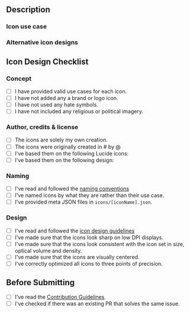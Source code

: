 <!-- Thank you for contributing! -->

<!--
PR Title Guidelines:

Please use the format: <type>(<scope>): <short description>

Example: feat(icons): added `camera` icon

Available types: fix, feat, perf, docs, style, refactor, test, chore, ci, build
Common scopes: icons, docs, studio, site, dev
-->

<!-- Insert `closes #issueNumber` here if merging this PR will resolve an existing issue -->
## Description
<!-- Please insert your description here and provide info about the "what" this PR is contribution -->

### Icon use case <!-- ONLY for new icons, remove this part if not icon PR -->
<!-- What is the purpose of this icon? For each icon added, please insert at least two real life use cases (the more the better). Text like "it's a car icon" is not accepted. -->

### Alternative icon designs <!-- ONLY for new icons, remove this part if not icon PR -->
<!-- If you have any alternative icon designs, please attach them here. -->

## Icon Design Checklist <!-- ONLY for new icons, remove this part if not icon PR -->

### Concept <!-- ONLY for new icons -->
<!-- All of these requirements must be fulfilled. -->
- [ ] I have provided valid use cases for each icon.
- [ ] I have not added any a brand or logo icon.
- [ ] I have not used any hate symbols.
- [ ] I have not included any religious or political imagery.

### Author, credits & license<!-- ONLY for new icons. -->
<!-- Please choose one of the following, and put an "x" next to it. -->
- [ ] The icons are solely my own creation.
- [ ] The icons were originally created in #<issueNumber> by @<githubUser>
- [ ] I've based them on the following Lucide icons: <!-- provide the list of icons -->
- [ ] I've based them on the following design: <!-- provide source URL and license permitting use -->

### Naming <!-- ONLY for new icons -->
<!-- All of these requirements must be fulfilled. -->
- [ ] I've read and followed the [naming conventions](https://lucide.dev/guide/design/icon-design-guide#naming-conventions)
- [ ] I've named icons by what they are rather than their use case.
- [ ] I've provided meta JSON files in `icons/[iconName].json`.

### Design <!-- ONLY for new icons -->
<!-- All of these requirements must be fulfilled. -->
- [ ] I've read and followed the [icon design guidelines](https://lucide.dev/guide/design/icon-design-guide)
- [ ] I've made sure that the icons look sharp on low DPI displays.
- [ ] I've made sure that the icons look consistent with the icon set in size, optical volume and density.
- [ ] I've made sure that the icons are visually centered.
- [ ] I've correctly optimized all icons to three points of precision.

## Before Submitting <!-- For every PR! -->
<!-- All of these requirements must be fulfilled. -->
- [ ] I've read the [Contribution Guidelines](https://github.com/lucide-icons/lucide/blob/main/CONTRIBUTING.md).
- [ ] I've checked if there was an existing PR that solves the same issue.
